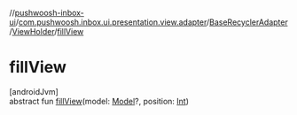 //[pushwoosh-inbox-ui](../../../../index.md)/[com.pushwoosh.inbox.ui.presentation.view.adapter](../../index.md)/[BaseRecyclerAdapter](../index.md)/[ViewHolder](index.md)/[fillView](fill-view.md)

# fillView

[androidJvm]\
abstract fun [fillView](fill-view.md)(model: [Model](index.md)?, position: [Int](https://kotlinlang.org/api/latest/jvm/stdlib/kotlin-stdlib/kotlin/-int/index.html))
